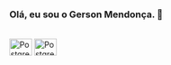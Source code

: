 ### Olá, eu sou o Gerson Mendonça. 👋

<div style="display: inline_block"><br>

<img align="center" alt="PostgreSQL" height="30" width="40" src="https://raw.githubusercontent.com/devicons/devicon/blob/master/icons/postgresql/postgresql-plain.svg">
<img align="center" alt="PostgreSQL" height="30" width="40" src="https://[raw.githubusercontent.com/devicons/devicon/blob/master/icons/r/r-original.svg]">
  
</div>

